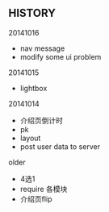 HISTORY  
-------
20141016  
* nav message  
* modify some ui problem
  
20141015  
* lightbox  
  
20141014  
* 介绍页倒计时  
* pk  
* layout  
* post user data to server  

older  
* 4选1  
* require 各模块  
* 介绍页flip
